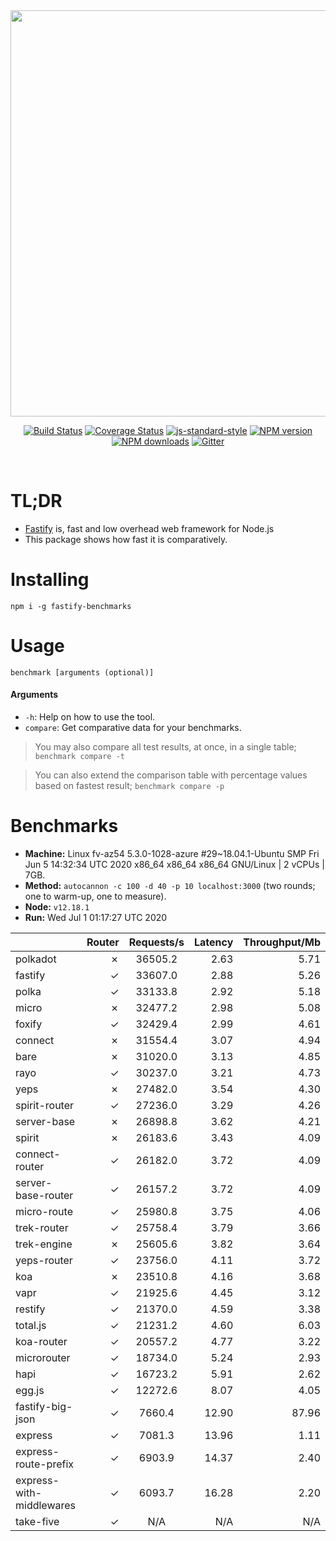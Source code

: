 <div align="center">
<img src="https://github.com/fastify/graphics/raw/master/full-logo.png" width="650" height="auto"/>
</div>

<div align="center">

[![Build Status](https://travis-ci.org/fastify/fastify.svg?branch=master)](https://travis-ci.org/fastify/fastify)
[![Coverage Status](https://coveralls.io/repos/github/fastify/fastify/badge.svg?branch=master)](https://coveralls.io/github/fastify/fastify?branch=master)
[![js-standard-style](https://img.shields.io/badge/code%20style-standard-brightgreen.svg?style=flat)](http://standardjs.com/)
[![NPM version](https://img.shields.io/npm/v/fastify.svg?style=flat)](https://www.npmjs.com/package/fastify)
[![NPM downloads](https://img.shields.io/npm/dm/fastify.svg?style=flat)](https://www.npmjs.com/package/fastify) [![Gitter](https://badges.gitter.im/gitterHQ/gitter.svg)](https://gitter.im/fastify)
</div>
<br />

# TL;DR

* [Fastify](https://github.com/fastify/fastify) is, fast and low overhead web framework for Node.js
* This package shows how fast it is comparatively.

# Installing

```
npm i -g fastify-benchmarks
```

# Usage

```
benchmark [arguments (optional)]
```

#### Arguments

* `-h`: Help on how to use the tool.
* `compare`: Get comparative data for your benchmarks.

> You may also compare all test results, at once, in a single table; `benchmark compare -t`

> You can also extend the comparison table with percentage values based on fastest result; `benchmark compare -p`
# Benchmarks
* __Machine:__ Linux fv-az54 5.3.0-1028-azure #29~18.04.1-Ubuntu SMP Fri Jun 5 14:32:34 UTC 2020 x86_64 x86_64 x86_64 GNU/Linux | 2 vCPUs | 7GB.
* __Method:__ `autocannon -c 100 -d 40 -p 10 localhost:3000` (two rounds; one to warm-up, one to measure).
* __Node:__ `v12.18.1`
* __Run:__ Wed Jul  1 01:17:27 UTC 2020

|                          | Router | Requests/s | Latency | Throughput/Mb |
| :--                      | --:    | :-:        | --:     | --:           |
| polkadot                 | ✗      | 36505.2    | 2.63    | 5.71          |
| fastify                  | ✓      | 33607.0    | 2.88    | 5.26          |
| polka                    | ✓      | 33133.8    | 2.92    | 5.18          |
| micro                    | ✗      | 32477.2    | 2.98    | 5.08          |
| foxify                   | ✓      | 32429.4    | 2.99    | 4.61          |
| connect                  | ✗      | 31554.4    | 3.07    | 4.94          |
| bare                     | ✗      | 31020.0    | 3.13    | 4.85          |
| rayo                     | ✓      | 30237.0    | 3.21    | 4.73          |
| yeps                     | ✗      | 27482.0    | 3.54    | 4.30          |
| spirit-router            | ✓      | 27236.0    | 3.29    | 4.26          |
| server-base              | ✗      | 26898.8    | 3.62    | 4.21          |
| spirit                   | ✗      | 26183.6    | 3.43    | 4.09          |
| connect-router           | ✓      | 26182.0    | 3.72    | 4.09          |
| server-base-router       | ✓      | 26157.2    | 3.72    | 4.09          |
| micro-route              | ✓      | 25980.8    | 3.75    | 4.06          |
| trek-router              | ✓      | 25758.4    | 3.79    | 3.66          |
| trek-engine              | ✗      | 25605.6    | 3.82    | 3.64          |
| yeps-router              | ✓      | 23756.0    | 4.11    | 3.72          |
| koa                      | ✗      | 23510.8    | 4.16    | 3.68          |
| vapr                     | ✓      | 21925.6    | 4.45    | 3.12          |
| restify                  | ✓      | 21370.0    | 4.59    | 3.38          |
| total.js                 | ✓      | 21231.2    | 4.60    | 6.03          |
| koa-router               | ✓      | 20557.2    | 4.77    | 3.22          |
| microrouter              | ✓      | 18734.0    | 5.24    | 2.93          |
| hapi                     | ✓      | 16723.2    | 5.91    | 2.62          |
| egg.js                   | ✓      | 12272.6    | 8.07    | 4.05          |
| fastify-big-json         | ✓      | 7660.4     | 12.90   | 87.96         |
| express                  | ✓      | 7081.3     | 13.96   | 1.11          |
| express-route-prefix     | ✓      | 6903.9     | 14.37   | 2.40          |
| express-with-middlewares | ✓      | 6093.7     | 16.28   | 2.20          |
| take-five                | ✓      | N/A        | N/A     | N/A           |
